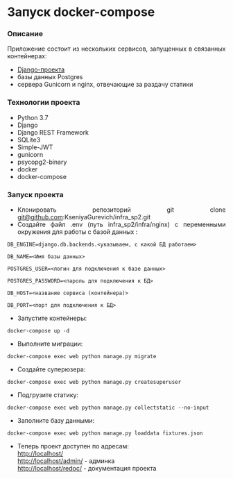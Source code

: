 # Запуск docker-compose

<div align="justify">

### Описание

Приложение состоит из нескольких сервисов, запущенных в связанных контейнерах:
- [Django-проекта](https://github.com/KseniyaGurevich/api_yamdb)
- базы данных Postgres
- сервера Gunicorn и nginx, отвечающие за раздачу статики

### Технологии проекта
- Python 3.7
- Django
- Django REST Framework
- SQLite3
- Simple-JWT
- gunicorn
- psycopg2-binary
- docker
- docker-compose

### Запуск проекта
- Клонировать репозиторий git clone git@github.com:KseniyaGurevich/infra_sp2.git
- Создайте файл .env (путь infra_sp2/infra/nginx) с переменными окружения для работы с базой данных :
```
DB_ENGINE=django.db.backends.<указываем, с какой БД работаем> 

DB_NAME=<Имя базы данных> 

POSTGRES_USER=<логин для подключения к базе данных>

POSTGRES_PASSWORD=<пароль для подключения к БД>

DB_HOST=<название сервиса (контейнера)>

DB_PORT=<порт для подключения к БД>
```
- Запустите контейнеры:
```
docker-compose up -d
```
- Выполните миграции:
```
docker-compose exec web python manage.py migrate
```
- Создайте суперюзера:
```
docker-compose exec web python manage.py createsuperuser
```
- Подгрузите статику:
```
docker-compose exec web python manage.py collectstatic --no-input
```
- Заполните базу данными:
```
docker-compose exec web python manage.py loaddata fixtures.json
```
- Теперь проект доступен по адресам:
<br> [http://localhost/](http://localhost/)
<br>[http://localhost/admin/]( http://localhost/admin) - админка
<br>[http://localhost/redoc/](http://localhost/redoc/) - документация проекта

</div>